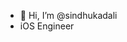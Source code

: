 - 👋 Hi, I’m @sindhukadali
- iOS Engineer

<!---
sindhukadali/sindhukadali is a ✨ special ✨ repository because its `README.md` (this file) appears on your GitHub profile.
You can click the Preview link to take a look at your changes.
--->
